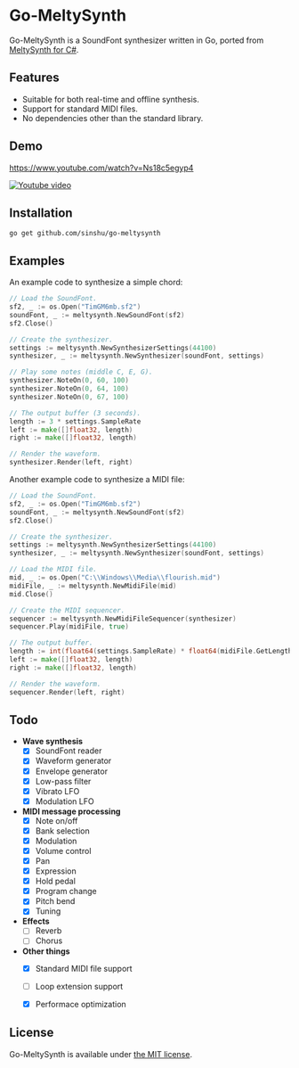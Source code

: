 # Go-MeltySynth

Go-MeltySynth is a SoundFont synthesizer written in Go, ported from [MeltySynth for C#](https://github.com/sinshu/meltysynth).



## Features

* Suitable for both real-time and offline synthesis.
* Support for standard MIDI files.
* No dependencies other than the standard library.



## Demo

https://www.youtube.com/watch?v=Ns18c5egyp4

[![Youtube video](https://img.youtube.com/vi/Ns18c5egyp4/0.jpg)](https://www.youtube.com/watch?v=Ns18c5egyp4)



## Installation

```
go get github.com/sinshu/go-meltysynth
```



## Examples

An example code to synthesize a simple chord:

```go
// Load the SoundFont.
sf2, _ := os.Open("TimGM6mb.sf2")
soundFont, _ := meltysynth.NewSoundFont(sf2)
sf2.Close()

// Create the synthesizer.
settings := meltysynth.NewSynthesizerSettings(44100)
synthesizer, _ := meltysynth.NewSynthesizer(soundFont, settings)

// Play some notes (middle C, E, G).
synthesizer.NoteOn(0, 60, 100)
synthesizer.NoteOn(0, 64, 100)
synthesizer.NoteOn(0, 67, 100)

// The output buffer (3 seconds).
length := 3 * settings.SampleRate
left := make([]float32, length)
right := make([]float32, length)

// Render the waveform.
synthesizer.Render(left, right)
```

Another example code to synthesize a MIDI file:

```go
// Load the SoundFont.
sf2, _ := os.Open("TimGM6mb.sf2")
soundFont, _ := meltysynth.NewSoundFont(sf2)
sf2.Close()

// Create the synthesizer.
settings := meltysynth.NewSynthesizerSettings(44100)
synthesizer, _ := meltysynth.NewSynthesizer(soundFont, settings)

// Load the MIDI file.
mid, _ := os.Open("C:\\Windows\\Media\\flourish.mid")
midiFile, _ := meltysynth.NewMidiFile(mid)
mid.Close()

// Create the MIDI sequencer.
sequencer := meltysynth.NewMidiFileSequencer(synthesizer)
sequencer.Play(midiFile, true)

// The output buffer.
length := int(float64(settings.SampleRate) * float64(midiFile.GetLength()) / float64(time.Second))
left := make([]float32, length)
right := make([]float32, length)

// Render the waveform.
sequencer.Render(left, right)
```



## Todo

* __Wave synthesis__
    - [x] SoundFont reader
    - [x] Waveform generator
    - [x] Envelope generator
    - [x] Low-pass filter
    - [x] Vibrato LFO
    - [x] Modulation LFO
* __MIDI message processing__
    - [x] Note on/off
    - [x] Bank selection
    - [x] Modulation
    - [x] Volume control
    - [x] Pan
    - [x] Expression
    - [x] Hold pedal
    - [x] Program change
    - [x] Pitch bend
    - [x] Tuning
* __Effects__
    - [ ] Reverb
    - [ ] Chorus
* __Other things__
    - [x] Standard MIDI file support
    - [ ] Loop extension support
    - [x] Performace optimization



## License

Go-MeltySynth is available under [the MIT license](LICENSE.txt).

